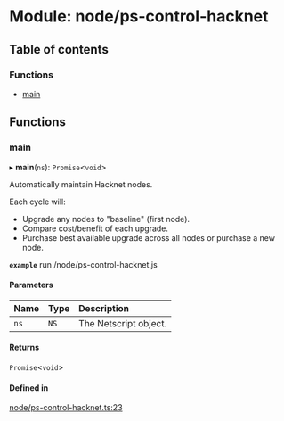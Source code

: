 # Module: node/ps-control-hacknet

## Table of contents

### Functions

- [main](../wiki/node.ps-control-hacknet#main)

## Functions

### main

▸ **main**(`ns`): `Promise`<`void`\>

Automatically maintain Hacknet nodes.

Each cycle will:
 - Upgrade any nodes to "baseline" (first node).
 - Compare cost/benefit of each upgrade.
 - Purchase best available upgrade across all nodes or purchase a new node.

**`example`**
run /node/ps-control-hacknet.js

#### Parameters

| Name | Type | Description |
| :------ | :------ | :------ |
| `ns` | `NS` | The Netscript object. |

#### Returns

`Promise`<`void`\>

#### Defined in

[node/ps-control-hacknet.ts:23](https://github.com/vladzaharia/bitburner/blob/468eb83/src/node/ps-control-hacknet.ts#L23)

